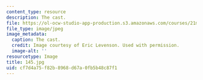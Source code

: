 ```yaml
---
content_type: resource
description: The cast.
file: https://ol-ocw-studio-app-production.s3.amazonaws.com/courses/21m-873-theater-arts-topics-suburbia-january-iap-2008/cf7d4a75f82b8968d67a0fb5b48c87f1_145.jpg
file_type: image/jpeg
image_metadata:
  caption: The cast.
  credit: Image courtesy of Eric Levenson. Used with permission.
  image-alt: ''
resourcetype: Image
title: 145.jpg
uid: cf7d4a75-f82b-8968-d67a-0fb5b48c87f1
---
```

